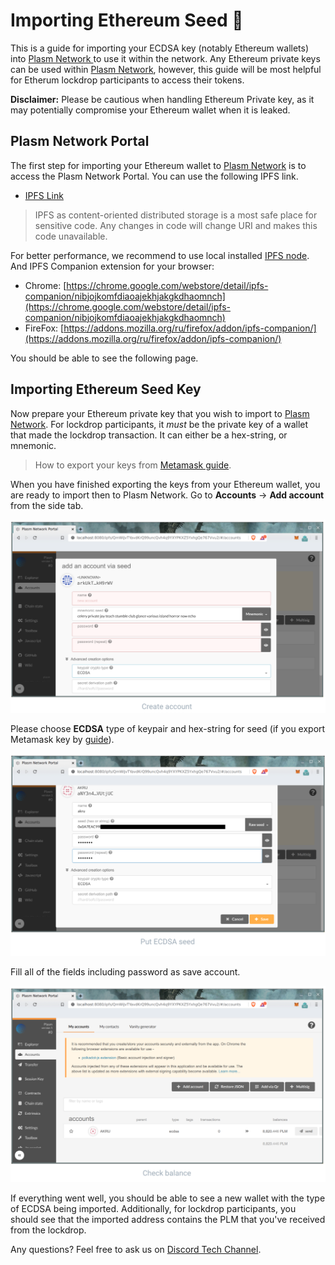 # Importing Ethereum Seed 🔐

This is a guide for importing your ECDSA key \(notably Ethereum wallets\) into [Plasm Network ](https://www.plasmnet.io/)to use it within the network. Any Ethereum private keys can be used within [Plasm Network](https://www.plasmnet.io/), however, this guide will be most helpful for Etherum lockdrop participants to access their tokens.

**Disclaimer:** Please be cautious when handling Ethereum Private key, as it may potentially compromise your Ethereum wallet when it is leaked.

## Plasm Network Portal

The first step for importing your Ethereum wallet to [Plasm Network](https://www.plasmnet.io/) is to access the Plasm Network Portal. You can use the following IPFS link.

* ​[IPFS Link](https://ipfs.io/ipfs/QmZQBwe4DeW6aruayemGXA5ysexsqJVRzF6YHHeNPzKi7d)​

> IPFS as content-oriented distributed storage is a most safe place for sensitive code. Any changes in code will change URI and makes this code unavailable.

For better performance, we recommend to use local installed [IPFS node](https://github.com/ipfs-shipyard/ipfs-desktop). And IPFS Companion extension for your browser:

* Chrome: [https://chrome.google.com/webstore/detail/ipfs-companion/nibjojkomfdiaoajekhjakgkdhaomnch](https://chrome.google.com/webstore/detail/ipfs-companion/nibjojkomfdiaoajekhjakgkdhaomnch)​
* FireFox: [https://addons.mozilla.org/ru/firefox/addon/ipfs-companion/](https://addons.mozilla.org/ru/firefox/addon/ipfs-companion/)​

You should be able to see the following page.

## Importing Ethereum Seed Key

Now prepare your Ethereum private key that you wish to import to [Plasm Network](https://www.plasmnet.io/). For lockdrop participants, it _must_ be the private key of a wallet that made the lockdrop transaction. It can either be a hex-string, or mnemonic.

> How to export your keys from [Metamask guide](https://metamask.zendesk.com/hc/en-us/articles/360015289632-How-to-Export-an-Account-Private-Key).

When you have finished exporting the keys from your Ethereum wallet, you are ready to import then to Plasm Network. Go to **Accounts** -&gt; **Add account** from the side tab.

![](../.gitbook/assets/sukurnshotto-2020-05-31-173619png.png)

Please choose **ECDSA** type of keypair and hex-string for seed \(if you export Metamask key by [guide](https://metamask.zendesk.com/hc/en-us/articles/360015289632-How-to-Export-an-Account-Private-Key)\).

![](../.gitbook/assets/sukurnshotto-2020-05-31-173905png%20%281%29.png)

Fill all of the fields including password as save account.

![](../.gitbook/assets/sukurnshotto-2020-05-31-173938png.png)

If everything went well, you should be able to see a new wallet with the type of ECDSA being imported. Additionally, for lockdrop participants, you should see that the imported address contains the PLM that you've received from the lockdrop.

Any questions? Feel free to ask us on [Discord Tech Channel](https://discord.gg/Z3nC9U4).

